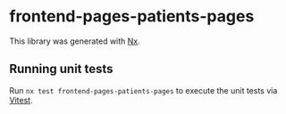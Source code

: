 # frontend-pages-patients-pages

This library was generated with [Nx](https://nx.dev).

## Running unit tests

Run `nx test frontend-pages-patients-pages` to execute the unit tests via [Vitest](https://vitest.dev/).

